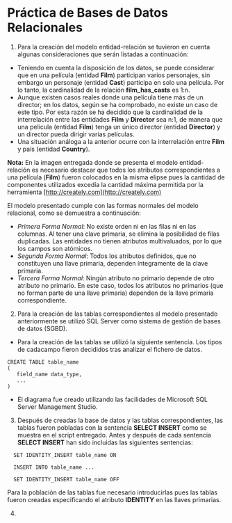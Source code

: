 # Práctica de Bases de Datos Relacionales

1. Para la creación del modelo entidad-relación se tuvieron en cuenta algunas consideraciones que serán listadas a continuación:

* Teniendo en cuenta la disposición de los datos, se puede considerar que en una película (entidad **Film**) participan varios personajes, sin embargo un personaje (entidad **Cast**) participa en solo una película. Por lo tanto, la cardinalidad de la relación **film_has_casts** es 1:n.
* Aunque existen casos reales donde una película tiene más de un director; en los datos, según se ha comprobado, no existe un caso de este tipo. Por esta razón se ha decidido que la cardinalidad de la interrelación entre las entidades **Film** y **Director** sea n:1, de manera que una película (entidad **Film**) tenga un único director (entidad **Director**) y un director pueda dirigir varias películas.
* Una situación análoga a la anterior ocurre con la interrelación entre **Film** y país (entidad **Country**).

**Nota:** En la imagen entregada donde se presenta el modelo entidad-relación es necesario destacar que todos los atributos correspondientes a una película (**Film**) fueron colocados en la misma elipse pues la cantidad de componentes utilizados excedía la cantidad máxima permitida por la herramienta [http://creately.com](http://creately.com)

El modelo presentado cumple con las formas normales del modelo relacional, como se demuestra a continuación:

* *Primera Forma Normal*: No existe orden ni en las filas ni en las columnas. Al tener una clave primaria, se elimina la posibilidad de filas duplicadas. Las entidades no tienen atributos multivaluados, por lo que los campos son atómicos.
* *Segunda Forma Normal*: Todos los atributos definidos, que no constituyen una llave primaria, dependen íntegramente de la clave primaria.
* *Tercera Forma Normal*: Ningún atributo no primario depende de otro atributo no primario. En este caso, todos los atributos no primarios (que no forman parte de una llave primaria) dependen de la llave primaria correspondiente.

2. Para la creación de las tablas correspondientes al modelo presentado anteriormente se utilizó SQL Server como sistema de gestión de bases de datos (SGBD).

  * Para la creación de las tablas se utilizó la siguiente sentencia. Los tipos de cadacampo fieron decididos tras analizar el fichero de datos.  
  ~~~ 
  CREATE TABLE table_name
  ( 
     field_name data_type,
     ...
  )
   ~~~      
   * El diagrama fue creado utilizando las facilidades de Microsoft SQL Server Management Studio.   
   
3. Después de creadas la base de datos y las tablas correspondientes, las tablas fueron pobladas con la sentencia **SELECT INSERT** como se muestra en el script entregado. 
Antes y después de cada sentencia **SELECT INSERT** han sido incluidas las siguientes sentencias:
~~~ 
  SET IDENTITY_INSERT table_name ON
  
  INSERT INTO table_name ...
  
  SET IDENTITY_INSERT table_name OFF
~~~
   Para la población de las tablas fue necesario introducirlas pues las tablas fueron creadas especificando el atributo **IDENTITY** en las llaves primarias.

4. 


